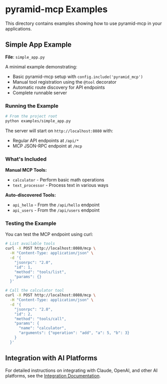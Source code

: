 # pyramid-mcp Examples

This directory contains examples showing how to use pyramid-mcp in your applications.

## Simple App Example

**File**: `simple_app.py`

A minimal example demonstrating:
- Basic pyramid-mcp setup with `config.include('pyramid_mcp')`
- Manual tool registration using the `@tool` decorator
- Automatic route discovery for API endpoints
- Complete runnable server

### Running the Example

```bash
# From the project root
python examples/simple_app.py
```

The server will start on `http://localhost:8080` with:
- Regular API endpoints at `/api/*`
- MCP JSON-RPC endpoint at `/mcp`

### What's Included

**Manual MCP Tools:**
- `calculator` - Perform basic math operations
- `text_processor` - Process text in various ways

**Auto-discovered Tools:**
- `api_hello` - From the `/api/hello` endpoint
- `api_users` - From the `/api/users` endpoint

### Testing the Example

You can test the MCP endpoint using curl:

```bash
# List available tools
curl -X POST http://localhost:8080/mcp \
  -H "Content-Type: application/json" \
  -d '{
    "jsonrpc": "2.0",
    "id": 1,
    "method": "tools/list",
    "params": {}
  }'

# Call the calculator tool
curl -X POST http://localhost:8080/mcp \
  -H "Content-Type: application/json" \
  -d '{
    "jsonrpc": "2.0",
    "id": 2,
    "method": "tools/call",
    "params": {
      "name": "calculator",
      "arguments": {"operation": "add", "a": 5, "b": 3}
    }
  }'
```

## Integration with AI Platforms

For detailed instructions on integrating with Claude, OpenAI, and other AI platforms, see the [Integration Documentation](../docs/integration.md). 